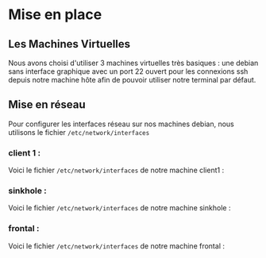 # Mise en place

## Les Machines Virtuelles

Nous avons choisi d'utiliser 3 machines virtuelles très basiques : une debian sans interface graphique avec un port 22 ouvert pour les connexions ssh depuis notre machine hôte afin de pouvoir utiliser notre terminal par défaut.

## Mise en réseau

Pour configurer les interfaces réseau sur nos machines debian, nous utilisons le fichier ```/etc/network/interfaces```

### client 1 : 

Voici le fichier ```/etc/network/interfaces``` de notre machine client1 :

### sinkhole : 

Voici le fichier ```/etc/network/interfaces``` de notre machine sinkhole :

### frontal : 

Voici le fichier ```/etc/network/interfaces``` de notre machine frontal :

